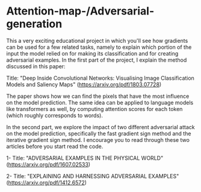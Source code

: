 # Attention-map-/Adversarial-generation
 
This a very exciting educational project in which you'll see how gradients can be used for a few related tasks, namely to explain which portion of the input the model relied on for making its classification and for creating adversarial examples. In the first part of the project, I explain the method discussed in this paper:

Title: "Deep Inside Convolutional Networks: Visualising Image Classification Models and Saliency Maps" (https://arxiv.org/pdf/1803.07728)

The paper shows how we can find the pixels that have the most influence on the model prediction. The same idea can be applied to language models like transformers as well, by computing attention scores for each token (which roughly corresponds to words).

In the second part, we explore the impact of two different adversarial attack on the model prediction, specifically the fast gradient sign method and the iterative gradient sign method. I encourage you to read through these two articles before you start read the code. 

1- Title: "ADVERSARIAL EXAMPLES IN THE PHYSICAL WORLD" (https://arxiv.org/pdf/1607.02533)

2- Title: "EXPLAINING AND HARNESSING ADVERSARIAL EXAMPLES" (https://arxiv.org/pdf/1412.6572)
